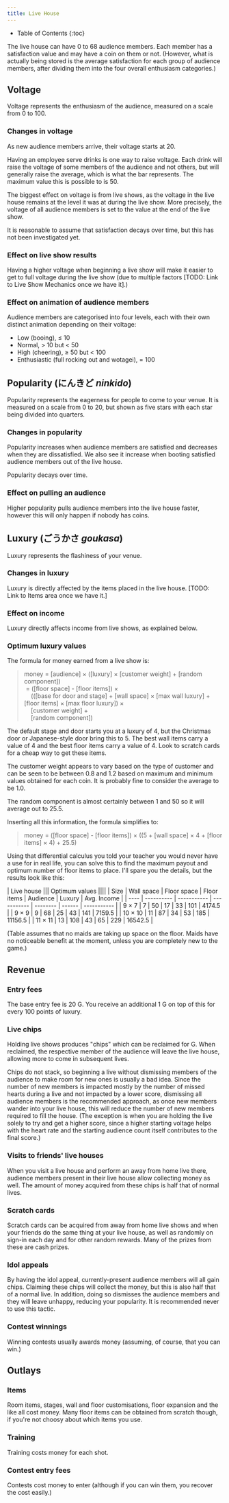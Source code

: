 ```yaml
---
title: Live House
---
```

- Table of Contents
{:toc}

The live house can have 0 to 68 audience members. Each member has a satisfaction value and may have a coin on them or not. (However, what is actually being stored is the average satisfaction for each group of audience members, after dividing them into the four overall enthusiasm categories.)

## Voltage

Voltage represents the enthusiasm of the audience, measured on a scale from 0 to 100.

### Changes in voltage

As new audience members arrive, their voltage starts at 20.

Having an employee serve drinks is one way to raise voltage. Each drink will raise the voltage of some members of the audience and not others, but will generally raise the average, which is what the bar represents. The maximum value this is possible to is 50.

The biggest effect on voltage is from live shows, as the voltage in the live house remains at the level it was at during the live show. More precisely, the voltage of all audience members is set to the value at the end of the live show.

It is reasonable to assume that satisfaction decays over time, but this has not been investigated yet.

### Effect on live show results

Having a higher voltage when beginning a live show will make it easier to get to full voltage during the live show (due to multiple factors [TODO: Link to Live Show Mechanics once we have it].)

### Effect on animation of audience members

Audience members are categorised into four levels, each with their own distinct animation depending on their voltage:

- Low (booing), ≤ 10
- Normal, > 10 but < 50
- High (cheering), ≥ 50 but < 100
- Enthusiastic (full rocking out and wotagei), = 100

## Popularity (にんきど _ninkido_)

Popularity represents the eagerness for people to come to your venue. It is measured on a scale from 0 to 20, but shown as five stars with each star being divided into quarters.

### Changes in popularity

Popularity increases when audience members are satisfied and decreases when they are dissatisfied. We also see it increase when booting satisfied audience members out of the live house.

Popularity decays over time.

### Effect on pulling an audience

Higher popularity pulls audience members into the live house faster, however this will only happen if nobody has coins.

## Luxury (ごうかさ _goukasa_)

Luxury represents the flashiness of your venue.

### Changes in luxury

Luxury is directly affected by the items placed in the live house. [TODO: Link to Items area once we have it.]

### Effect on income

Luxury directly affects income from live shows, as explained below.

### Optimum luxury values

The formula for money earned from a live show is:

> money = [audience] × ([luxury] × [customer weight] + [random component]) <br/>
>  = ([floor space] - [floor items]) × <br/>
>    (([base for door and stage] + [wall space] × [max wall luxury] + [floor items] × [max floor luxury]) × <br/>
>    [customer weight] + <br/>
>    [random component])

The default stage and door starts you at a luxury of 4, but the Christmas door or Japanese-style door bring this to 5. The best wall items carry a value of 4 and the best floor items carry a value of 4. Look to scratch cards for a cheap way to get these items.

The customer weight appears to vary based on the type of customer and can be seen to be between 0.8 and 1.2 based on maximum and minimum values obtained for each coin. It is probably fine to consider the average to be 1.0.

The random component is almost certainly between 1 and 50 so it will average out to 25.5.

Inserting all this information, the formula simplifies to:

> money = ([floor space] - [floor items]) × ((5 + [wall space] × 4 + [floor items] × 4) + 25.5)

Using that differential calculus you told your teacher you would never have a use for in real life, you can solve this to find the maximum payout and optimum number of floor items to place. I'll spare you the details, but the results look like this:

| Live house ||| Optimum values ||||
| Size | Wall space | Floor space | Floor items | Audience | Luxury | Avg. Income |
| ---- | ---------- | ----------- | ----------- | -------- | ------ | ----------- |
| 9 × 7 | 7 | 50 | 17 | 33 | 101 | 4174.5 |
| 9 × 9 | 9 | 68 | 25 | 43 | 141 | 7159.5 |
| 10 × 10 | 11 | 87 | 34 | 53 | 185 | 11156.5 |
| 11 × 11 | 13 | 108 | 43 | 65 | 229 | 16542.5 |

(Table assumes that no maids are taking up space on the floor. Maids have no noticeable benefit at the moment, unless you are completely new to the game.)

## Revenue

### Entry fees

The base entry fee is 20 G. You receive an additional 1 G on top of this for every 100 points of luxury.

### Live chips

Holding live shows produces "chips" which can be reclaimed for G. When reclaimed, the respective member of the audience will leave the live house, allowing more to come in subsequent lives.

Chips do not stack, so beginning a live without dismissing members of the audience to make room for new ones is usually a bad idea. Since the number of new members is impacted mostly by the number of missed hearts during a live and not impacted by a lower score, dismissing all audience members is the recommended approach, as once new members wander into your live house, this will reduce the number of new members required to fill the house. (The exception is when you are holding the live solely to try and get a higher score, since a higher starting voltage helps with the heart rate and the starting audience count itself contributes to the final score.)

### Visits to friends' live houses

When you visit a live house and perform an away from home live there, audience members present in their live house allow collecting money as well. The amount of money acquired from these chips is half that of normal lives.

### Scratch cards

Scratch cards can be acquired from away from home live shows and when your friends do the same thing at your live house, as well as randomly on sign-in each day and for other random rewards. Many of the prizes from these are cash prizes.

### Idol appeals

By having the idol appeal, currently-present audience members will all gain chips. Claiming these chips will collect the money, but this is also half that of a normal live. In addition, doing so dismisses the audience members and they will leave unhappy, reducing your popularity. It is recommended never to use this tactic.

### Contest winnings

Winning contests usually awards money (assuming, of course, that you can win.)

## Outlays

### Items

Room items, stages, wall and floor customisations, floor expansion and the like all cost money. Many floor items can be obtained from scratch though, if you're not choosy about which items you use.

### Training

Training costs money for each shot.

### Contest entry fees

Contests cost money to enter (although if you can win them, you recover the cost easily.)

